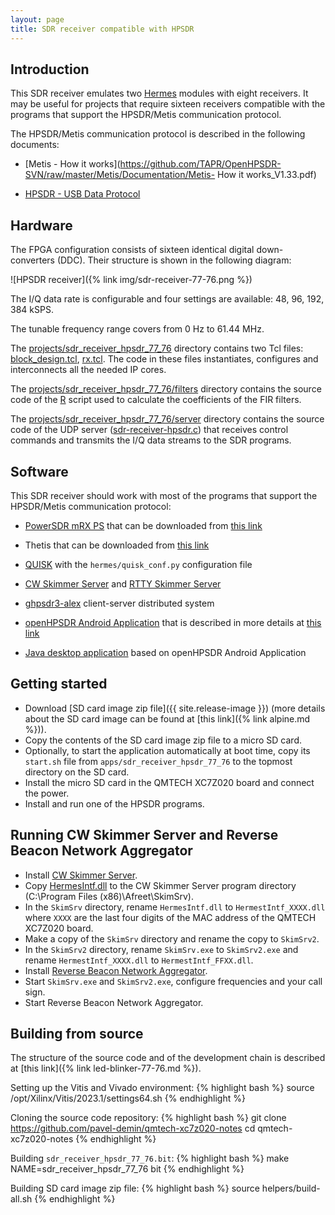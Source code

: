 ```yaml
---
layout: page
title: SDR receiver compatible with HPSDR
---
```


Introduction
-----

This SDR receiver emulates two [Hermes](https://openhpsdr.org/hermes.php) modules with eight receivers. It may be useful for projects that require sixteen receivers compatible with the programs that support the HPSDR/Metis communication protocol.

The HPSDR/Metis communication protocol is described in the following documents:

 - [Metis - How it works](https://github.com/TAPR/OpenHPSDR-SVN/raw/master/Metis/Documentation/Metis- How it works_V1.33.pdf)

 - [HPSDR - USB Data Protocol](https://github.com/TAPR/OpenHPSDR-SVN/raw/master/Documentation/USB_protocol_V1.58.doc)

Hardware
-----

The FPGA configuration consists of sixteen identical digital down-converters (DDC). Their structure is shown in the following diagram:

![HPSDR receiver]({% link img/sdr-receiver-77-76.png %})

The I/Q data rate is configurable and four settings are available: 48, 96, 192, 384 kSPS.

The tunable frequency range covers from 0 Hz to 61.44 MHz.

The [projects/sdr_receiver_hpsdr_77_76](https://github.com/pavel-demin/qmtech-xc7z020-notes/tree/main/projects/sdr_receiver_hpsdr_77_76) directory contains two Tcl files: [block_design.tcl](https://github.com/pavel-demin/qmtech-xc7z020-notes/blob/main/projects/sdr_receiver_hpsdr_77_76/block_design.tcl), [rx.tcl](https://github.com/pavel-demin/qmtech-xc7z020-notes/blob/main/projects/sdr_receiver_hpsdr_77_76/rx.tcl). The code in these files instantiates, configures and interconnects all the needed IP cores.

The [projects/sdr_receiver_hpsdr_77_76/filters](https://github.com/pavel-demin/qmtech-xc7z020-notes/tree/main/projects/sdr_receiver_hpsdr_77_76/filters) directory contains the source code of the [R](https://www.r-project.org) script used to calculate the coefficients of the FIR filters.

The [projects/sdr_receiver_hpsdr_77_76/server](https://github.com/pavel-demin/qmtech-xc7z020-notes/tree/main/projects/sdr_receiver_hpsdr_77_76/server) directory contains the source code of the UDP server ([sdr-receiver-hpsdr.c](https://github.com/pavel-demin/qmtech-xc7z020-notes/blob/main/projects/sdr_receiver_hpsdr_77_76/server/sdr-receiver-hpsdr.c)) that receives control commands and transmits the I/Q data streams to the SDR programs.

Software
-----

This SDR receiver should work with most of the programs that support the HPSDR/Metis communication protocol:

 - [PowerSDR mRX PS](https://openhpsdr.org/wiki/index.php?title=PowerSDR) that can be downloaded from [this link](https://github.com/TAPR/OpenHPSDR-PowerSDR/releases)

 - Thetis that can be downloaded from [this link](https://github.com/TAPR/OpenHPSDR-Thetis/releases)

 - [QUISK](https://james.ahlstrom.name/quisk) with the `hermes/quisk_conf.py` configuration file

 - [CW Skimmer Server](https://dxatlas.com/skimserver) and [RTTY Skimmer Server](https://dxatlas.com/RttySkimServ)

 - [ghpsdr3-alex](https://napan.ca/ghpsdr3) client-server distributed system

 - [openHPSDR Android Application](https://play.google.com/store/apps/details?id=org.g0orx.openhpsdr) that is described in more details at [this link](https://g0orx.blogspot.com/2015/01/openhpsdr-android-application.html)

 - [Java desktop application](https://g0orx.blogspot.com/2015/04/java-desktop-application-based-on.html) based on openHPSDR Android Application

Getting started
-----

 - Download [SD card image zip file]({{ site.release-image }}) (more details about the SD card image can be found at [this link]({% link alpine.md %})).
 - Copy the contents of the SD card image zip file to a micro SD card.
 - Optionally, to start the application automatically at boot time, copy its `start.sh` file from `apps/sdr_receiver_hpsdr_77_76` to the topmost directory on the SD card.
 - Install the micro SD card in the QMTECH XC7Z020 board and connect the power.
 - Install and run one of the HPSDR programs.

Running CW Skimmer Server and Reverse Beacon Network Aggregator
-----

 - Install [CW Skimmer Server](https://dxatlas.com/skimserver).
 - Copy [HermesIntf.dll](https://github.com/k3it/HermesIntf/releases) to the CW Skimmer Server program directory (C:\Program Files (x86)\Afreet\SkimSrv).
 - In the `SkimSrv` directory, rename `HermesIntf.dll` to `HermestIntf_XXXX.dll` where `XXXX` are the last four digits of the MAC address of the QMTECH XC7Z020 board.
 - Make a copy of the `SkimSrv` directory and rename the copy to `SkimSrv2`.
 - In the `SkimSrv2` directory, rename `SkimSrv.exe` to `SkimSrv2.exe` and rename `HermestIntf_XXXX.dll` to `HermestIntf_FFXX.dll`.
 - Install [Reverse Beacon Network Aggregator](https://www.reversebeacon.net/pages/Aggregator+34).
 - Start `SkimSrv.exe` and `SkimSrv2.exe`, configure frequencies and your call sign.
 - Start Reverse Beacon Network Aggregator.

Building from source
-----

The structure of the source code and of the development chain is described at [this link]({% link led-blinker-77-76.md %}).

Setting up the Vitis and Vivado environment:
{% highlight bash %}
source /opt/Xilinx/Vitis/2023.1/settings64.sh
{% endhighlight %}

Cloning the source code repository:
{% highlight bash %}
git clone https://github.com/pavel-demin/qmtech-xc7z020-notes
cd qmtech-xc7z020-notes
{% endhighlight %}

Building `sdr_receiver_hpsdr_77_76.bit`:
{% highlight bash %}
make NAME=sdr_receiver_hpsdr_77_76 bit
{% endhighlight %}

Building SD card image zip file:
{% highlight bash %}
source helpers/build-all.sh
{% endhighlight %}
